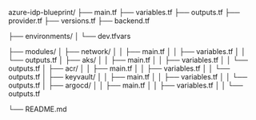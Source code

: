 azure-idp-blueprint/
├── main.tf
├── variables.tf
├── outputs.tf
├── provider.tf
├── versions.tf
├── backend.tf

├── environments/
│   └── dev.tfvars

├── modules/
│   ├── network/
│   │   ├── main.tf
│   │   ├── variables.tf
│   │   └── outputs.tf
│   ├── aks/
│   │   ├── main.tf
│   │   ├── variables.tf
│   │   └── outputs.tf
│   ├── acr/
│   │   ├── main.tf
│   │   ├── variables.tf
│   │   └── outputs.tf
│   ├── keyvault/
│   │   ├── main.tf
│   │   ├── variables.tf
│   │   └── outputs.tf
│   ├── argocd/
│   │   ├── main.tf
│   │   ├── variables.tf
│   │   └── outputs.tf

└── README.md
